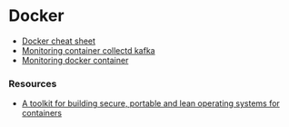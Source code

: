 # Docker

- [Docker cheat sheet](docker-cheat-sheet.md)
- [Monitoring container collectd kafka](monitoring-container-collectd-kafka.md)
- [Monitoring docker container](monitoring-docker-container.md)

### Resources

- [A toolkit for building secure, portable and lean operating systems for containers](https://github.com/linuxkit/linuxkit)

